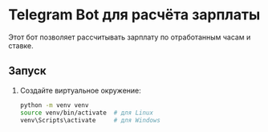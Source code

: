 # Telegram Bot для расчёта зарплаты

Этот бот позволяет рассчитывать зарплату по отработанным часам и ставке.

## Запуск

1. Создайте виртуальное окружение:
   ```bash
   python -m venv venv
   source venv/bin/activate  # для Linux
   venv\Scripts\activate     # для Windows